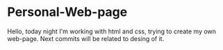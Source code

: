 # Personal-Web-page
Hello,
today night I'm working with html and css, trying to create my own web-page.
Next commits will be related to desing of it.
